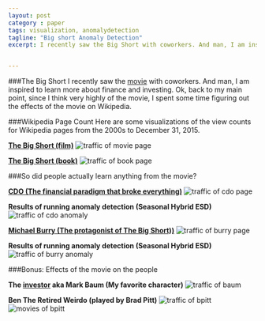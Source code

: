 ```yaml
---
layout: post
category : paper
tags: visualization, anomalydetection
tagline: "Big short Anomaly Detection"
excerpt: I recently saw the Big Short with coworkers. And man, I am inspired to learn more about finance and investing. I spent some time figuring out the effects of the movie on Wikipedia. Here are some visualizations of the view counts for Wikipedia pages from the 2000s to December 31, 2015.


---
```


###The Big Short
I recently saw the [movie](https://en.wikipedia.org/wiki/The_Big_Short_(film)) with coworkers. And man, I am inspired to learn more about finance and investing. Ok, back to my main point, since I think very highly of the movie, I spent some time figuring out the effects of the movie on Wikipedia.

###Wikipedia Page Count
Here are some visualizations of the view counts for Wikipedia pages from the 2000s to December 31, 2015.

**[The Big Short (film)](https://en.wikipedia.org/wiki/The_Big_Short_(film))**
![traffic of movie page]({{site.imgrepo}}/bigshort_bigshortmovie.png)

**[The Big Short (book)](https://en.wikipedia.org/wiki/The_Big_Short)**
![traffic of book page]({{site.imgrepo}}/bigshort_bigshortbook.png)

###So did people actually learn anything from the movie?

**[CDO (The financial paradigm that broke everything)](https://en.wikipedia.org/wiki/Collateralized_debt_obligation)**
![traffic of cdo page]({{site.imgrepo}}/bigshort_cdo_ggplot.png)

**Results of running anomaly detection (Seasonal Hybrid ESD)**
![traffic of cdo anomaly]({{site.imgrepo}}/bigshort_cdo_anomaly.png)


**[Michael Burry (The protagonist of The Big Short))](https://en.wikipedia.org/wiki/Michael_Burry)**
![traffic of burry page]({{site.imgrepo}}/bigshort_mburry_ggplot.png)

**Results of running anomaly detection (Seasonal Hybrid ESD)**
![traffic of burry anomaly]({{site.imgrepo}}/bigshort_mburry_anomaly.png)

###Bonus: Effects of the movie on the people 

**The [investor](https://en.wikipedia.org/wiki/Steve_Eisman) aka Mark Baum (My favorite character)**
![traffic of baum]({{site.imgrepo}}/bigshort_mbaum.png)

**Ben The Retired Weirdo (played by Brad Pitt)**
![traffic of bpitt]({{site.imgrepo}}/bigshort_bpitt.png)
![movies of bpitt]({{site.imgrepo}}/bigshort_pitt_movies.png)

